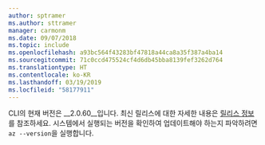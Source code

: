```yaml
---
author: sptramer
ms.author: sttramer
manager: carmonm
ms.date: 09/07/2018
ms.topic: include
ms.openlocfilehash: a93bc564f43283bf47818a44ca8a35f387a4ba14
ms.sourcegitcommit: 71c0ccd475524cf4d6db45bba8139fef3262d764
ms.translationtype: HT
ms.contentlocale: ko-KR
ms.lasthandoff: 03/19/2019
ms.locfileid: "58177911"
---
```

CLI의 현재 버전은 __2.0.60__입니다. 최신 릴리스에 대한 자세한 내용은 [릴리스 정보](../release-notes-azure-cli.md)를 참조하세요. 시스템에서 실행되는 버전을 확인하여 업데이트해야 하는지 파악하려면 `az --version`을 실행합니다.
